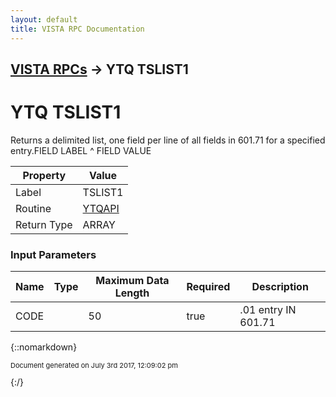 ```yaml
---
layout: default
title: VISTA RPC Documentation
---
```


## [VISTA RPCs](TableOfContents) &#8594; YTQ TSLIST1
# YTQ TSLIST1

Returns a delimited list, one field per line of all fields in 601.71 for a specified entry.FIELD LABEL ^ FIELD VALUE

Property | Value
--- | ---
Label | TSLIST1
Routine | [YTQAPI](http://code.osehra.org/dox/Routine_YTQAPI_source.html)
Return Type | ARRAY


### Input Parameters

Name | Type | Maximum Data Length | Required | Description
--- | --- | --- | --- | ---
CODE |  | 50 | true | .01 entry IN 601.71



{::nomarkdown} <br/><p style="font-size: 11px">Document generated on July 3rd 2017, 12:09:02 pm</p>{:/}